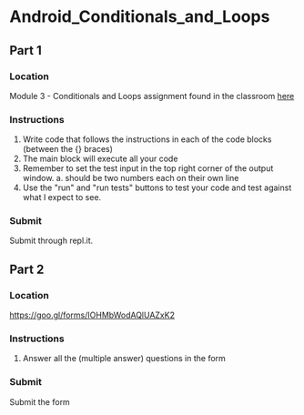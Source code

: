 # Android_Conditionals_and_Loops

## Part 1
### Location
Module 3 - Conditionals and Loops assignment found in the classroom [here](https://repl.it/classroom/invite/V2RyVcB)

### Instructions
1. Write code that follows the instructions in each of the code blocks (between the {} braces)
2. The main block will execute all your code
3. Remember to set the test input in the top right corner of the output window.
   a. should be two numbers each on their own line
4. Use the "run" and "run tests" buttons to test your code and test against what I expect to see.

### Submit

Submit through repl.it.

## Part 2
### Location
https://goo.gl/forms/IOHMbWodAQlUAZxK2

### Instructions
1. Answer all the (multiple answer) questions in the form

### Submit

Submit the form
